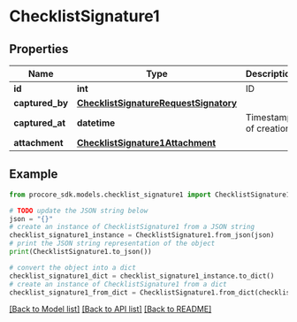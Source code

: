 # ChecklistSignature1


## Properties

Name | Type | Description | Notes
------------ | ------------- | ------------- | -------------
**id** | **int** | ID | [optional] 
**captured_by** | [**ChecklistSignatureRequestSignatory**](ChecklistSignatureRequestSignatory.md) |  | [optional] 
**captured_at** | **datetime** | Timestamp of creation | [optional] 
**attachment** | [**ChecklistSignature1Attachment**](ChecklistSignature1Attachment.md) |  | [optional] 

## Example

```python
from procore_sdk.models.checklist_signature1 import ChecklistSignature1

# TODO update the JSON string below
json = "{}"
# create an instance of ChecklistSignature1 from a JSON string
checklist_signature1_instance = ChecklistSignature1.from_json(json)
# print the JSON string representation of the object
print(ChecklistSignature1.to_json())

# convert the object into a dict
checklist_signature1_dict = checklist_signature1_instance.to_dict()
# create an instance of ChecklistSignature1 from a dict
checklist_signature1_from_dict = ChecklistSignature1.from_dict(checklist_signature1_dict)
```
[[Back to Model list]](../README.md#documentation-for-models) [[Back to API list]](../README.md#documentation-for-api-endpoints) [[Back to README]](../README.md)


